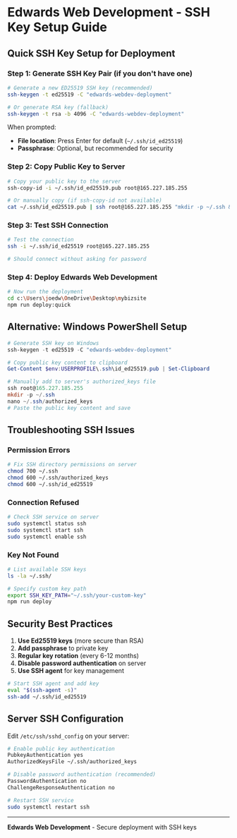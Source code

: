 # Edwards Web Development - SSH Key Setup Guide

## Quick SSH Key Setup for Deployment

### Step 1: Generate SSH Key Pair (if you don't have one)

```bash
# Generate a new ED25519 SSH key (recommended)
ssh-keygen -t ed25519 -C "edwards-webdev-deployment"

# Or generate RSA key (fallback)
ssh-keygen -t rsa -b 4096 -C "edwards-webdev-deployment"
```

When prompted:
- **File location**: Press Enter for default (`~/.ssh/id_ed25519`)
- **Passphrase**: Optional, but recommended for security

### Step 2: Copy Public Key to Server

```bash
# Copy your public key to the server
ssh-copy-id -i ~/.ssh/id_ed25519.pub root@165.227.185.255

# Or manually copy (if ssh-copy-id not available)
cat ~/.ssh/id_ed25519.pub | ssh root@165.227.185.255 "mkdir -p ~/.ssh && cat >> ~/.ssh/authorized_keys"
```

### Step 3: Test SSH Connection

```bash
# Test the connection
ssh -i ~/.ssh/id_ed25519 root@165.227.185.255

# Should connect without asking for password
```

### Step 4: Deploy Edwards Web Development

```bash
# Now run the deployment
cd c:\Users\joedw\OneDrive\Desktop\mybizsite
npm run deploy:quick
```

## Alternative: Windows PowerShell Setup

```powershell
# Generate SSH key on Windows
ssh-keygen -t ed25519 -C "edwards-webdev-deployment"

# Copy public key content to clipboard
Get-Content $env:USERPROFILE\.ssh\id_ed25519.pub | Set-Clipboard

# Manually add to server's authorized_keys file
ssh root@165.227.185.255
mkdir -p ~/.ssh
nano ~/.ssh/authorized_keys
# Paste the public key content and save
```

## Troubleshooting SSH Issues

### Permission Errors
```bash
# Fix SSH directory permissions on server
chmod 700 ~/.ssh
chmod 600 ~/.ssh/authorized_keys
chmod 600 ~/.ssh/id_ed25519
```

### Connection Refused
```bash
# Check SSH service on server
sudo systemctl status ssh
sudo systemctl start ssh
sudo systemctl enable ssh
```

### Key Not Found
```bash
# List available SSH keys
ls -la ~/.ssh/

# Specify custom key path
export SSH_KEY_PATH="~/.ssh/your-custom-key"
npm run deploy
```

## Security Best Practices

1. **Use Ed25519 keys** (more secure than RSA)
2. **Add passphrase** to private key
3. **Regular key rotation** (every 6-12 months)
4. **Disable password authentication** on server
5. **Use SSH agent** for key management

```bash
# Start SSH agent and add key
eval "$(ssh-agent -s)"
ssh-add ~/.ssh/id_ed25519
```

## Server SSH Configuration

Edit `/etc/ssh/sshd_config` on your server:

```bash
# Enable public key authentication
PubkeyAuthentication yes
AuthorizedKeysFile ~/.ssh/authorized_keys

# Disable password authentication (recommended)
PasswordAuthentication no
ChallengeResponseAuthentication no

# Restart SSH service
sudo systemctl restart ssh
```

---
**Edwards Web Development** - Secure deployment with SSH keys